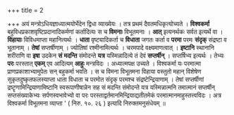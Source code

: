 +++
title = 2

+++
अयं मन्त्रोऽधियज्ञाध्यात्मयोर्भेदेन द्विधा व्याख्येयः । तत्र प्रथमं दैवतमधिकृत्योच्यते  । **विश्वकर्मा** बहुविधप्रकाशवृष्टिप्रदानादिकर्मणां कर्तादित्यः स च **विमनाः** विभूतमनाः । **आत्** इत्यनर्थकः सर्वत इत्यर्थे वा । **विहायाः** विविधमाप्ता महानित्यर्थः । **धाता** वृष्ट्यादिकर्ता च **विधाता** जगतः कर्ता व **परमा** परमः **संदृक्** संद्रष्टा व भूतानाम् । **तेषां** सप्तर्षीणाम् । ज्योतिषां रश्मीनामित्यर्थः । चरमपादे वक्ष्यमाणत्वात् । **इष्टानि** स्थानानि शरीराणि वा **इषा** उदकेन **सं** **मदन्ति** संमोदन्ते **यत्र** यस्मिन्नादित्ये तं देवं **सप्तर्षीन्** । सप्तर्षिभ्य इत्यर्थः । तेभ्यः **परः** परस्तात् **एकम्** एव आदित्यम् **आहुः** मन्त्रविदः । अध्यात्मपक्ष उच्यते । विश्वकर्मा यः परमात्मा प्राणप्रकाशाभ्यामुपेतः सन् बहुकर्मा भवति । स च विमना विभूतमना विहाया वस्तुतो महान् विशेषेण सुकृतदुष्कृतफलस्याप्ता धाता विधाता च परमोत संदृक् परमश्च संद्रष्टेन्द्रियाणाम् । तेषां सप्तर्षीणां द्रष्टॄणामिन्द्रियाणामिष्टानि स्वरूपाणीषान्नेन सह सं मदन्ति संमोदन्ते यत्र यस्मिन्नात्मनि तमात्मानं सप्तर्षीन् सप्तसंख्याकेभ्यः सर्पणस्वभावेभ्यो वा परः परस्ताद्वर्तमानमिन्द्रियाद्यतीतमेकं परमात्मानमाहुस्तत्त्वविदः । अत्र विश्वकर्मा विभूतमना व्याप्ता ' ( निरु. १०. २६ ) इत्यादि निरुक्तमनुसंधेयम् ॥